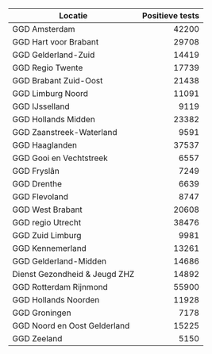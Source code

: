 | Locatie | Positieve tests |
|---------|----------------:|
| GGD Amsterdam                            | 42200 |
| GGD Hart voor Brabant                    | 29708 |
| GGD Gelderland-Zuid                      | 14419 |
| GGD Regio Twente                         | 17739 |
| GGD Brabant Zuid-Oost                    | 21438 |
| GGD Limburg Noord                        | 11091 |
| GGD IJsselland                           |  9119 |
| GGD Hollands Midden                      | 23382 |
| GGD Zaanstreek-Waterland                 |  9591 |
| GGD Haaglanden                           | 37537 |
| GGD Gooi en Vechtstreek                  |  6557 |
| GGD Fryslân                              |  7249 |
| GGD Drenthe                              |  6639 |
| GGD Flevoland                            |  8747 |
| GGD West Brabant                         | 20608 |
| GGD regio Utrecht                        | 38476 |
| GGD Zuid Limburg                         |  9981 |
| GGD Kennemerland                         | 13261 |
| GGD Gelderland-Midden                    | 14686 |
| Dienst Gezondheid & Jeugd ZHZ            | 14892 |
| GGD Rotterdam Rijnmond                   | 55900 |
| GGD Hollands Noorden                     | 11928 |
| GGD Groningen                            |  7178 |
| GGD Noord en Oost Gelderland             | 15225 |
| GGD Zeeland                              |  5150 |
